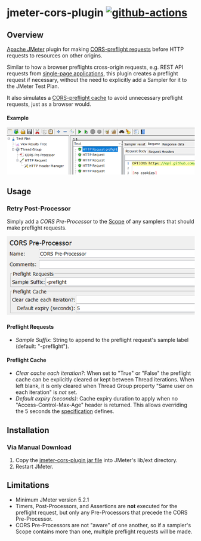 # jmeter-cors-plugin [![github-actions](https://github.com/tilln/jmeter-cors-plugin/actions/workflows/release.yml/badge.svg)](https://github.com/tilln/jmeter-cors-plugin/actions/workflows/release.yml)

Overview
--------

[Apache JMeter](https://jmeter.apache.org/) plugin for making [CORS-preflight requests](https://fetch.spec.whatwg.org/#cors-preflight-request)
before HTTP requests to resources on other origins. 

Similar to how a browser preflights cross-origin requests, e.g. REST API requests from
[single-page applications](https://en.wikipedia.org/wiki/Single-page_application),
this plugin creates a preflight request if necessary, without the need to explicitly
add a Sampler for it to the JMeter Test Plan. 

It also simulates a [CORS-preflight cache](https://fetch.spec.whatwg.org/#cors-preflight-cache) to avoid
unnecessary preflight requests, just as a browser would.

#### Example

![cors-preprocessor](cors-preprocessor.png)


Usage
-----

### Retry Post-Processor

Simply add a *CORS Pre-Processor* to the [Scope](https://jmeter.apache.org/usermanual/test_plan.html#scoping_rules)
of any samplers that should make preflight requests. 

![settings](settings.png)

#### Preflight Requests

- *Sample Suffix*: String to append to the preflight request's sample label (default: "-preflight").

#### Preflight Cache 
 
- *Clear cache each iteration?*: When set to "True" or "False" the preflight cache can be explicitly cleared or kept 
  between Thread iterations. When left blank, it is only cleared when Thread Group property
  "Same user on each iteration" is *not* set.   
- *Default expiry (seconds)*: Cache expiry duration to apply when no "Access-Control-Max-Age" header is returned.
  This allows overriding the 5 seconds the [specification](https://fetch.spec.whatwg.org/#http-access-control-max-age) defines.


Installation
------------

### Via Manual Download

1. Copy the [jmeter-cors-plugin jar file](https://github.com/tilln/jmeter-cors-plugin/releases/download/1.0-SNAPSHOT/jmeter-cors-plugin-1.0-SNAPSHOT.jar) into JMeter's lib/ext directory.
2. Restart JMeter.


Limitations
-----------

- Minimum JMeter version 5.2.1
- Timers, Post-Processors, and Assertions are **not** executed for the preflight request,
  but only any Pre-Processors that precede the CORS Pre-Processor. 
- CORS Pre-Processors are not "aware" of one another, so if a sampler's Scope contains more than one,
  multiple preflight requests will be made.
